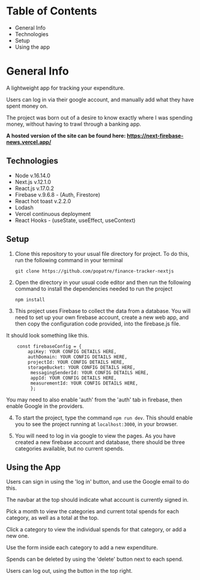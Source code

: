 <!-- Make sure the file always includes the following elements:

Titles and internal titles
Introduction - the project's aim
Technologies
Launch

Consider also using additional elements such as:

Table of contents
Illustrations
Scope of functionalities
Examples of use
Project status
Sources
Other information -->

# Table of Contents

-   General Info
-   Technologies
-   Setup
-   Using the app

# General Info

A lightweight app for tracking your expenditure.

Users can log in via their google account, and manually add what they have spent money on.

The project was born out of a desire to know exactly where I was spending money, without having to trawl through a banking app.

**A hosted version of the site can be found here: https://next-firebase-news.vercel.app/**

## Technologies

-   Node v.16.14.0
-   Next.js v.12.1.0
-   React.js v.17.0.2
-   Firebase v.9.6.8 - (Auth, Firestore)
-   React hot toast v.2.2.0
-   Lodash
-   Vercel continuous deployment
-   React Hooks - (useState, useEffect, useContext)

## Setup

1.  Clone this repository to your usual file directory for project. To do this, run the following command in your terminal

        git clone https://github.com/popatre/finance-tracker-nextjs

2.  Open the directory in your usual code editor and then run the following command to install the dependencies needed to run the project

        npm install

3.  This project uses Firebase to collect the data from a database. You will need to set up your own firebase account, create a new web app, and then copy the configuration code provided, into the firebase.js file.

It should look something like this.

        const firebaseConfig = {
            apiKey: YOUR CONFIG DETAILS HERE,
            authDomain: YOUR CONFIG DETAILS HERE,
            projectId: YOUR CONFIG DETAILS HERE,
            storageBucket: YOUR CONFIG DETAILS HERE,
             messagingSenderId: YOUR CONFIG DETAILS HERE,
             appId: YOUR CONFIG DETAILS HERE,
             measurementId: YOUR CONFIG DETAILS HERE,
             };

You may need to also enable 'auth' from the 'auth' tab in firebase, then enable Google in the providers.

4. To start the project, type the command `npm run dev`. This should enable you to see the project running at `localhost:3000`, in your browser.

5. You will need to log in via google to view the pages. As you have created a new firebase account and database, there should be three categories available, but no current spends.

## Using the App

Users can sign in using the 'log in' button, and use the Google email to do this.

The navbar at the top should indicate what account is currently signed in.

Pick a month to view the categories and current total spends for each category, as well as a total at the top.

Click a category to view the individual spends for that category, or add a new one.

Use the form inside each category to add a new expenditure.

Spends can be deleted by using the 'delete' button next to each spend.

Users can log out, using the button in the top right.
